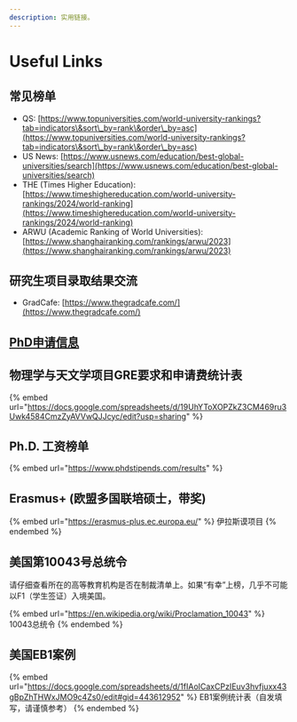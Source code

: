 ```yaml
---
description: 实用链接。
---
```


# Useful Links

## 常见榜单

* QS: [https://www.topuniversities.com/world-university-rankings?tab=indicators\&sort\_by=rank\&order\_by=asc](https://www.topuniversities.com/world-university-rankings?tab=indicators\&sort\_by=rank\&order\_by=asc)
* US News: [https://www.usnews.com/education/best-global-universities/search](https://www.usnews.com/education/best-global-universities/search)
* THE (Times Higher Education): [https://www.timeshighereducation.com/world-university-rankings/2024/world-ranking](https://www.timeshighereducation.com/world-university-rankings/2024/world-ranking)
* ARWU (Academic Ranking of World Universities): [https://www.shanghairanking.com/rankings/arwu/2023](https://www.shanghairanking.com/rankings/arwu/2023)

## 研究生项目录取结果交流

* GradCafe: [https://www.thegradcafe.com/](https://www.thegradcafe.com/)

## [PhD申请信息 ](phd-shen-qing.md)

## 物理学与天文学项目GRE要求和申请费统计表

{% embed url="https://docs.google.com/spreadsheets/d/19UhYToXOPZkZ3CM469ru3Uwk4584CmzZyAVVwQJJcyc/edit?usp=sharing" %}

## Ph.D. 工资榜单

{% embed url="https://www.phdstipends.com/results" %}

## Erasmus+ (欧盟多国联培硕士，带奖)

{% embed url="https://erasmus-plus.ec.europa.eu/" %}
伊拉斯谟项目
{% endembed %}

## 美国第10043号总统令

请仔细查看所在的高等教育机构是否在制裁清单上。如果“有幸”上榜，几乎不可能以F1（学生签证）入境美国。

{% embed url="https://en.wikipedia.org/wiki/Proclamation_10043" %}
10043总统令
{% endembed %}

## 美国EB1案例

{% embed url="https://docs.google.com/spreadsheets/d/1fIAoICaxCPzIEuv3hvfjuxx43gBpZhTHWxJMO9c4Zs0/edit#gid=443612952" %}
EB1案例统计表（自发填写，请谨慎参考）
{% endembed %}
